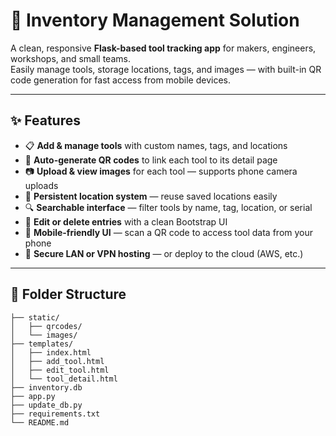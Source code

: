 # 🧰 Inventory Management Solution

A clean, responsive **Flask-based tool tracking app** for makers, engineers, workshops, and small teams.  
Easily manage tools, storage locations, tags, and images — with built-in QR code generation for fast access from mobile devices.

---

## ✨ Features

- 📋 **Add & manage tools** with custom names, tags, and locations
- 📎 **Auto-generate QR codes** to link each tool to its detail page
- 📷 **Upload & view images** for each tool — supports phone camera uploads
- 🧠 **Persistent location system** — reuse saved locations easily
- 🔍 **Searchable interface** — filter tools by name, tag, location, or serial
- 🧾 **Edit or delete entries** with a clean Bootstrap UI
- 📱 **Mobile-friendly UI** — scan a QR code to access tool data from your phone
- 🔐 **Secure LAN or VPN hosting** — or deploy to the cloud (AWS, etc.)

---

## 📁 Folder Structure

```inventory_app/
├── static/
│   ├── qrcodes/
│   └── images/
├── templates/
│   ├── index.html
│   ├── add_tool.html
│   ├── edit_tool.html
│   └── tool_detail.html
├── inventory.db
├── app.py
├── update_db.py
├── requirements.txt
└── README.md
